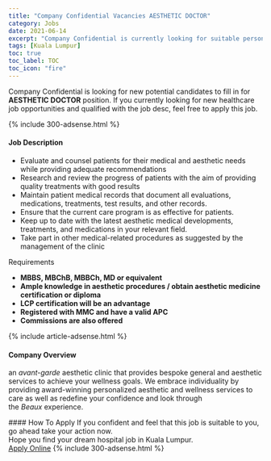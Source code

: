 ```yaml
---
title: "Company Confidential Vacancies AESTHETIC DOCTOR" 
category: Jobs 
date: 2021-06-14 
excerpt: "Company Confidential is currently looking for suitable person to fill in the AESTHETIC DOCTOR which positioned at Kuala Lumpur" 
tags: [Kuala Lumpur] 
toc: true 
toc_label: TOC 
toc_icon: "fire" 
--- 
```


<p>Company Confidential is looking for new potential candidates to fill in for <b>AESTHETIC DOCTOR</b> position. If you currently looking for new healthcare job opportunities and qualified with the job desc, feel free to apply this job.
</p>{% include 300-adsense.html %} 
<div><div><h4>Job Description</h4></div><div><div><span><div><ul><li>Evaluate and counsel patients for their medical and aesthetic needs while providing adequate recommendations</li><li>Research and review the progress of patients with the aim of providing quality treatments with good results</li><li>Maintain patient medical records that document all evaluations, medications, treatments, test results, and other records.</li><li>Ensure that the current care program is as effective for patients.</li><li>Keep up to date with the latest aesthetic medical developments, treatments, and medications in your relevant field.</li><li>Take part in other medical-related procedures as suggested by the management of the clinic</li></ul><p>Requirements</p><ul><li><strong>MBBS, MBChB, MBBCh, MD or equivalent</strong></li><li><strong>Ample knowledge in aesthetic procedures / obtain aesthetic medicine certification or diploma</strong></li><li><strong>LCP certification will be an advantage</strong></li><li><strong>Registered with MMC and have a valid APC</strong></li><li><strong>Commissions are also offered</strong></li></ul></div></span></div></div></div> 
{% include article-adsense.html %} 
<div><div><h4>Company Overview</h4></div><div><div><span><div><p><span>an&#160;</span><em>avant-garde</em><span>&#160;aesthetic clinic that provides bespoke general and aesthetic services to achieve your wellness goals. We embrace individuality by providing award-winning personalized aesthetic and wellness services to care as well as redefine your confidence and look through the&#160;</span><em>Beaux</em><span>&#160;experience.&#160;</span></p></div></span></div></div></div> 
#### How To Apply 
If you confident and feel that this job is suitable to you, go ahead take your action now. <br/> 
Hope you find your dream hospital job in Kuala Lumpur. <br/> 
<a href="https://www.jobstreet.com.my/en/job/aesthetic-doctor-4590307?jobId=jobstreet-my-job-4590307" class="btn btn--warning" target="_blank" rel="nofollow noopenner">Apply Online</a> 
{% include 300-adsense.html %} 